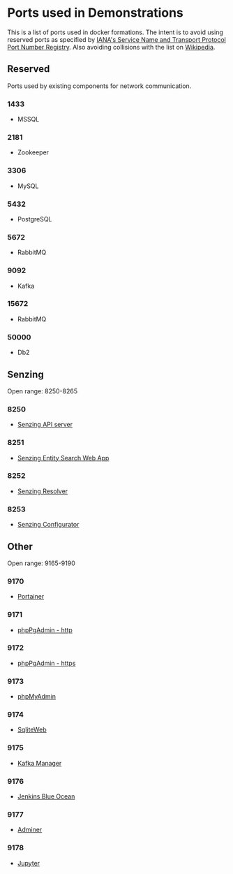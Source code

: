 # Ports used in Demonstrations

This is a list of ports used in docker formations.
The intent is to avoid using reserved ports as specified by
[IANA's Service Name and Transport Protocol Port Number Registry](http://www.iana.org/assignments/service-names-port-numbers/service-names-port-numbers.txt).
Also avoiding collisions with the list on [Wikipedia](https://en.wikipedia.org/wiki/List_of_TCP_and_UDP_port_numbers).

## Reserved

Ports used by existing components for network communication.

### 1433

- MSSQL

### 2181

- Zookeeper

### 3306

- MySQL

### 5432

- PostgreSQL

### 5672

- RabbitMQ

### 9092

- Kafka

### 15672

- RabbitMQ

### 50000

- Db2

## Senzing

Open range: 8250-8265

### 8250

- [Senzing API server](https://github.com/Senzing/senzing-api-server)

### 8251

- [Senzing Entity Search Web App](https://github.com/Senzing/entity-search-web-app)

### 8252

- [Senzing Resolver](https://github.com/Senzing/resolver)

### 8253

- [Senzing Configurator](https://github.com/Senzing/configurator)

## Other

Open range: 9165-9190

### 9170

- [Portainer](https://www.portainer.io/)

### 9171

- [phpPgAdmin - http](http://phppgadmin.sourceforge.net/doku.php)

### 9172

- [phpPgAdmin - https](http://phppgadmin.sourceforge.net/doku.php)

### 9173

- [phpMyAdmin](https://www.phpmyadmin.net/)

### 9174

- [SqliteWeb](https://github.com/coleifer/sqlite-web)

### 9175

- [Kafka Manager](https://github.com/yahoo/kafka-manager)

### 9176

- [Jenkins Blue Ocean](https://github.com/Senzing/knowledge-base/blob/master/WHATIS/jenkins-blue-ocean.md)

### 9177

- [Adminer](https://github.com/Senzing/docker-adminer)

### 9178

- [Jupyter](https://github.com/Senzing/docker-jupyter)
